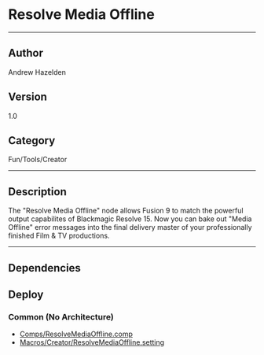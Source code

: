 # Resolve Media Offline
___

## Author
Andrew Hazelden

## Version
1.0

## Category
Fun/Tools/Creator

___

## Description
<p>The "Resolve Media Offline" node allows Fusion 9 to match the powerful output capabilites of Blackmagic Resolve 15. Now you can bake out "Media Offline" error messages into the final delivery master of your professionally finished Film & TV productions.</p>

___

## Dependencies

## Deploy

### Common (No Architecture)

<ul>
<li><a href="https://gitlab.com/WeSuckLess/Reactor/-/blob/master/Atoms/com.AndrewHazelden.ResolveMediaOffline/Comps/ResolveMediaOffline.comp?ref_type=heads">Comps/ResolveMediaOffline.comp</a></li>
<li><a href="https://gitlab.com/WeSuckLess/Reactor/-/blob/master/Atoms/com.AndrewHazelden.ResolveMediaOffline/Macros/Creator/ResolveMediaOffline.setting?ref_type=heads">Macros/Creator/ResolveMediaOffline.setting</a></li>
</ul>
